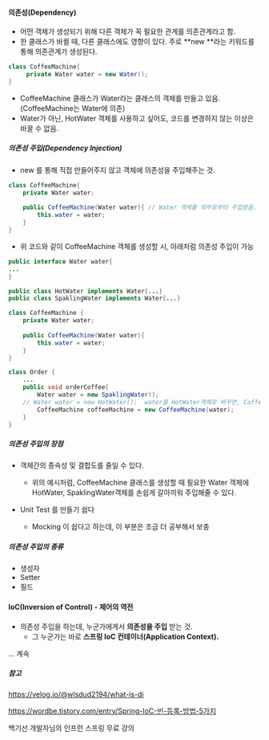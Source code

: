 #### 의존성(Dependency)

* 어떤 객체가 생성되기 위해 다른 객체가 꼭 필요한 관계를 의존관계라고 함.
* 한 클래스가 바뀔 때, 다른 클래스에도 영향이 있다. 주로 **new **라는 키워드를 통해 의존관계가 생성된다.

```java
class CoffeeMachine{
	 private Water water = new Water(); 
}
```

* CoffeeMachine 클래스가 Water라는 클래스의 객체를 만들고 있음. (CoffeeMachine는 Water에 의존)
* Water가 아닌, HotWater 객체를 사용하고 싶어도, 코드를 변경하지 않는 이상은 바꿀 수 없음.



##### 의존성 주입(Dependency Injection)

* new 를 통해 직접 만들어주지 않고 객체에 의존성을 주입해주는 것.

```java
class CoffeeMachine{
	private Water water; 
	
	public CoffeeMachine(Water water){ // Water 객체를 외부로부터 주입받음.
		this.water = water;
	}
}
```

* 위 코드와 같이 CoffeeMachine 객체를 생성할 시, 아래처럼 의존성 주입이 가능

```java
public interface Water water{
...
}

public class HotWater implements Water{...}
public class SpaklingWater implements Water{...}

class CoffeeMachine {
	private Water water;
	
	public CoffeeMachine(Water water){
		this.water = water;
	}
}

class Order {
	...
	public void orderCoffee{
		Water water = new SpaklingWater(); 
    // Water water = new HotWater();  water를 HotWater객체로 바꾸면, CoffeeMachine 클래스 내부의 구현은 변경하지 않고도 coffeeMachine 클래스객체에 HotWater객체를 주입시킬 수 있음.
		CoffeeMachine coffeeMachine = new CoffeeMachine(water); 
	}
}
```



##### 의존성 주입의 장점

* 객체간의 종속성 및 결합도를 줄일 수 있다.
  * 위의 예시처럼, CoffeeMachine 클래스를 생성할 때 필요한 Water 객체에 HotWater, SpaklingWater객체를 손쉽게 갈아끼워 주입해줄 수 있다.

* Unit Test 를 만들기 쉽다
  * Mocking 이 쉽다고 하는데, 이 부분은 조금 더 공부해서 보충



##### 의존성 주입의 종류

* 생성자
* Setter
* 필드



#### IoC(Inversion of Control) - 제어의 역전

* 의존성 주입을 하는데, 누군가에게서 **의존성을 주입** 받는 것. 
  * 그 누군가는 바로 **스프링 IoC 컨테이너(Application Context).**



... 계속



##### 참고

https://velog.io/@wlsdud2194/what-is-di

https://wordbe.tistory.com/entry/Spring-IoC-빈-등록-방법-5가지

백기선 개발자님의 인프런 스프링 무료 강의

